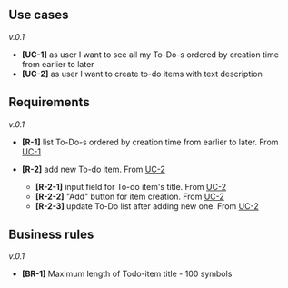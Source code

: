 ## Use cases

*v.0.1*

- <a name="uc-1"></a>**[UC-1]** as user I want to see all my To-Do-s ordered by creation time from earlier to later
- <a name="uc-2"></a>**[UC-2]** as user I want to create to-do items with text description

## Requirements

*v.0.1*

- <a name="r-1"></a>**[R-1]** list To-Do-s ordered by creation time from earlier to later. From [UC-1](#uc-1)

- <a name="r-2"></a>**[R-2]** add new To-do item. From [UC-2](#uc-2)
	- <a name="r-2-1">**[R-2-1]** input field for To-do item's title. From [UC-2](#uc-2)
	- <a name="r-2-2">**[R-2-2]** "Add" button for item creation. From [UC-2](#uc-2)
	- <a name="r-2-3">**[R-2-3]** update To-Do list after adding new one. From [UC-2](#uc-2)

## Business rules

*v.0.1*

- <a name="br-1">**[BR-1]** Maximum length of Todo-item title - 100 symbols
